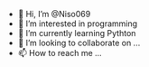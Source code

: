- 👋 Hi, I’m @Niso069
- 👀 I’m interested in programming
- 🌱 I’m currently learning Pythton
- 💞️ I’m looking to collaborate on ...
- 📫 How to reach me ...

<!---
Niso069/Niso069 is a ✨ special ✨ repository because its `README.md` (this file) appears on your GitHub profile.
You can click the Preview link to take a look at your changes.
--->
